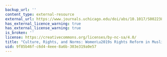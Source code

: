 ```yaml
---
backup_url: ''
content_type: external-resource
external_url: https://www.journals.uchicago.edu/doi/abs/10.1017/S0022381610000587
has_external_licence_warning: true
has_external_license_warning: true
is_broken: ''
license: https://creativecommons.org/licenses/by-nc-sa/4.0/
title: "Culture, Rights, and Norms: Women\u2019s Rights Reform in Muslim Countries"
uid: 9f85b46f-c6d4-4eee-8a6b-303e319a0e57
---
```

